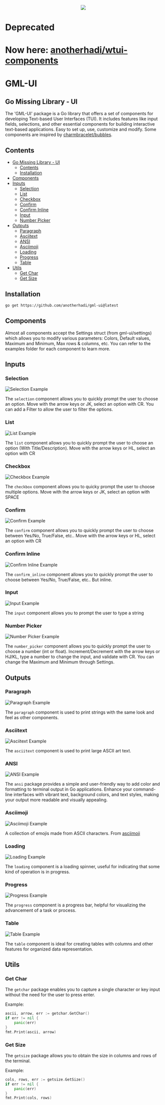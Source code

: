 <p align="center">
	<img src="https://file.anotherhadi.com/logo-gml-ui.png"
</p>

# Deprecated
# Now here: [anotherhadi/wtui-components](https://github.com/anotherhadi/wtui-components)

# GML-UI
## Go Missing Library - UI

The 'GML-UI' package is a Go library that offers a set of components for developing Text-based User Interfaces (TUI).
It includes features like input fields, selections, and other essential components for building interactive text-based applications.
Easy to set up, use, customize and modify. Some components are inspired by [charmbracelet/bubbles](https://github.com/charmbracelet/bubbles).


## Contents
- [Go Missing Library - UI](#gml-ui)
  - [Contents](#contents)
  - [Installation](#installation)
- [Components](#components)
- [Inputs](#inputs)
  - [Selection](#selection)
  - [List](#list)
  - [Checkbox](#checkbox)
  - [Confirm](#confirm)
  - [Confirm Inline](#confirm-inline)
  - [Input](#input)
  - [Number Picker](#number-picker)
- [Outputs](#outputs)
  - [Paragraph](#paragraph)
  - [Asciitext](#asciitext)
  - [ANSI](#ansi)
  - [Asciimoji](#asciimoji)
  - [Loading](#loading)
  - [Progress](#progress)
  - [Table](#table)
- [Utils](#utils)
  - [Get Char](#get-char)
  - [Get Size](#get-size)

## Installation

```bash
go get https://github.com/anotherhadi/gml-ui@latest
```

## Components

Almost all components accept the Settings struct (from gml-ui/settings) which allows you to modify various parameters: Colors, Default values, Maximum and Minimum, Max rows & columns, etc.
You can refer to the examples folder for each component to learn more.

## Inputs

### Selection

![Selection Example](https://file.anotherhadi.com/selection.gif)

The `selection` component allows you to quickly prompt the user to choose an option.
Move with the arrow keys or JK, select an option with CR.
You can add a Filter to allow the user to filter the options.

### List

![List Example](https://file.anotherhadi.com/list.gif)

The `list` component allows you to quickly prompt the user to choose an option (With Title/Description). Move with the arrow keys or HL, select an option with CR

### Checkbox

![Checkbox Example](https://file.anotherhadi.com/checkbox.gif)

The `checkbox` component allows you to quicky prompt the user to choose multiple options.
Move with the arrow keys or JK, select an option with SPACE

### Confirm

![Confirm Example](https://file.anotherhadi.com/confirm.gif)

The `confirm` component allows you to quickly prompt the user to choose between Yes/No, True/False, etc..
Move with the arrow keys or HL, select an option with CR

### Confirm Inline

![Confirm Inline Example](https://file.anotherhadi.com/confirm_inline.gif)

The `confirm_inline` component allows you to quickly prompt the user to choose between Yes/No, True/False, etc.. But inline.

### Input

![Input Example](https://file.anotherhadi.com/input.gif)

The `input` component allows you to prompt the user to type a string

### Number Picker

![Number Picker Example](https://file.anotherhadi.com/number_picker.gif)

The `number_picker` component allows you to quickly prompt the user to choose a number (int or float).
Increment/Decrement with the arrow keys or HJ/KL, type a number to change the input, and validate with CR.
You can change the Maximum and Minimum through Settings.

## Outputs

### Paragraph

![Paragraph Example](https://file.anotherhadi.com/paragraph.png)

The `paragraph` component is used to print strings with the same look and feel as other components.

### Asciitext

![Asciitext Example](https://file.anotherhadi.com/asciitext.png)

The `asciitext` component is used to print large ASCII art text.

### ANSI

![ANSI Example](https://file.anotherhadi.com/ansi.png)

The `ansi` package provides a simple and user-friendly way to add color and formatting to terminal output in Go applications. Enhance your command-line interfaces with vibrant text, background colors, and text styles, making your output more readable and visually appealing.

### Asciimoji

![Asciimoji Example](https://file.anotherhadi.com/asciimoji.png)

A collection of emojis made from ASCII characters. From [asciimoji](https://asciimoji.com)

### Loading

![Loading Example](https://file.anotherhadi.com/loading.gif)

The `loading` component is a loading spinner, useful for indicating that some kind of operation is in progress.

### Progress

![Progress Example](https://file.anotherhadi.com/progress.gif)

The `progress` component is a progress bar, helpful for visualizing the advancement of a task or process.

### Table

![Table Example](https://file.anotherhadi.com/table.png)

The `table` component is ideal for creating tables with columns and other features for organized data representation.

## Utils

### Get Char

The  `getchar` package enables you to capture a single character or key input without the need for the user to press enter.

Example:

```go
ascii, arrow, err := getchar.GetChar()
if err != nil {
	panic(err)
}
fmt.Print(ascii, arrow)
```

### Get Size

The `getsize` package allows you to obtain the size in columns and rows of the terminal.

Example:

```go
cols, rows, err := getsize.GetSize()
if err != nil {
	panic(err)
}
fmt.Print(cols, rows)
```
